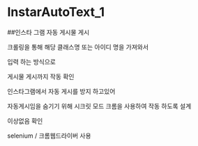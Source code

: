# InstarAutoText_1
##인스타 그램 자동 게시물 게시

크롤링을 통해 해당 클래스명 또는 아이디 명을 가져와서

입력 하는 방식으로

게시물 게시까지 작동 확인

인스타그램에서 자동 게시를 방지 하고있어

자동게시임을 숨기기 위해 시크릿 모드 크롬을 사용하여 작동 하도록 설계

이상없음 확인


selenium / 크롬웹드라이버 사용
